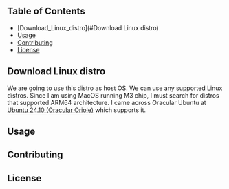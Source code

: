 ## Table of Contents

- [Download_Linux_distro](#Download Linux distro)
- [Usage](#usage)
- [Contributing](#contributing)
- [License](#license)

## Download Linux distro 
We are going to use this distro as host OS. 
We can use any supported Linux distros. Since I am using MacOS running M3 chip, I must search for distros that supported ARM64 architecture. 
I came across Oracular Ubuntu at [Ubuntu 24.10 (Oracular Oriole)](https://cdimage.ubuntu.com/releases/oracular/release/) which supports it.

## Usage

## Contributing

## License
